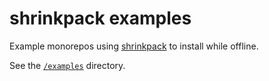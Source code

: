 # shrinkpack examples

Example monorepos using [shrinkpack](https://github.com/JamieMason/shrinkpack) to install while
offline.

See the [`/examples`](https://github.com/JamieMason/shrinkpack-examples/tree/master/examples)
directory.
